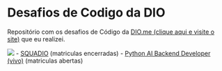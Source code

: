 # Desafios de Codigo da DIO
Repositório com os desafios de Código da <a href="https://web.dio.me">DIO.me (clique aqui e visite o site)</a> que eu realizei.

<img src=".img/diome.png">
- <a href="./SQUADIO">SQUADIO</a> (matriculas encerradas)
- <a href="./Pyvivo">Python AI Backend Developer (vivo)</a> (matriculas abertas)

